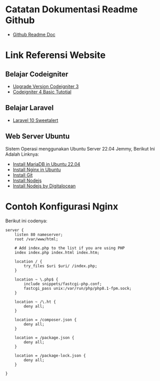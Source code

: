 # Catatan Dokumentasi Readme Github

- <a href="https://docs.github.com/en/get-started/writing-on-github/getting-started-with-writing-and-formatting-on-github/basic-writing-and-formatting-syntax#quoting-code">Github Readme Doc</a>

# Link Referensi Website

## Belajar Codeigniter

- <a href="https://codeigniter.com/userguide3/installation/upgrade_3112.html">Upgrade Version Codeigniter 3</a>
- <a href="https://kurteyki.com/belajar-codeigniter-4">Codeigniter 4 Basic Tutotial</a>

## Belajar Laravel

- <a href="https://shouts.dev/articles/laravel-10-how-to-implement-sweet-alert">Laravel 10 Sweetalert</a>

## Web Server Ubuntu

<p>Sistem Operasi menggunakan Ubuntu Server 22.04 Jemmy, Berikut Ini Adalah Linknya:</p>
<ul>
    <li><a href="https://www.digitalocean.com/community/tutorials/how-to-install-mariadb-on-ubuntu-22-04">Install MariaDB in Ubuntu 22.04</a></li>
    <li><a href="https://www.digitalocean.com/community/tutorials/how-to-install-nginx-on-ubuntu-22-04">Install Nginx in Ubuntu</a></li>
    <li><a href="https://www.digitalocean.com/community/tutorials/how-to-install-git-on-ubuntu-22-04">Install Git</a></li>
    <li><a href="https://github.com/nodesource/distributions">Install Nodejs</a></li>
    <li><a href="https://www.digitalocean.com/community/tutorials/how-to-install-node-js-on-ubuntu-22-04">Install Nodejs by Digitalocean</a></li>
</ul>

# Contoh Konfigurasi Nginx

<p>Berikut ini codenya:</p>

```
server {
	listen 80 nameserver;
    root /var/www/html;

    # Add index.php to the list if you are using PHP
    index index.php index.html index.htm;

    location / {
    	try_files $uri $uri/ /index.php;
    }

    location ~ \.php$ {
    	include snippets/fastcgi-php.conf;
    	fastcgi_pass unix:/var/run/php/php8.1-fpm.sock;
    }

    location ~ /\.ht {
    	deny all;
    }

    location = /composer.json {
    	deny all;
    }

    location = /package.json {
    	deny all;
    }

    location = /package-lock.json {
    	deny all;
    }

}

```
